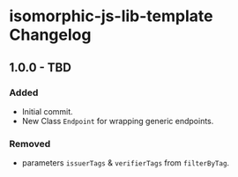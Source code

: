 # isomorphic-js-lib-template Changelog

## 1.0.0 - TBD

### Added
- Initial commit.
- New Class `Endpoint` for wrapping generic endpoints.

### Removed
- parameters `issuerTags` & `verifierTags` from `filterByTag`.

